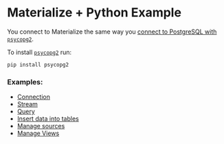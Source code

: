 # Materialize + Python Example

You connect to Materialize the same way you [connect to PostgreSQL with `psycopg2`](https://www.psycopg.org/docs/usage.html).

To install [`psycopg2`](https://pypi.org/project/psycopg2/) run:

```
pip install psycopg2
```

### Examples:

- [Connection](./connection.py)
- [Stream](./tail.py)
- [Query](./query.py)
- [Insert data into tables](./insert.py)
- [Manage sources](./source.py)
- [Manage Views](./view.py)